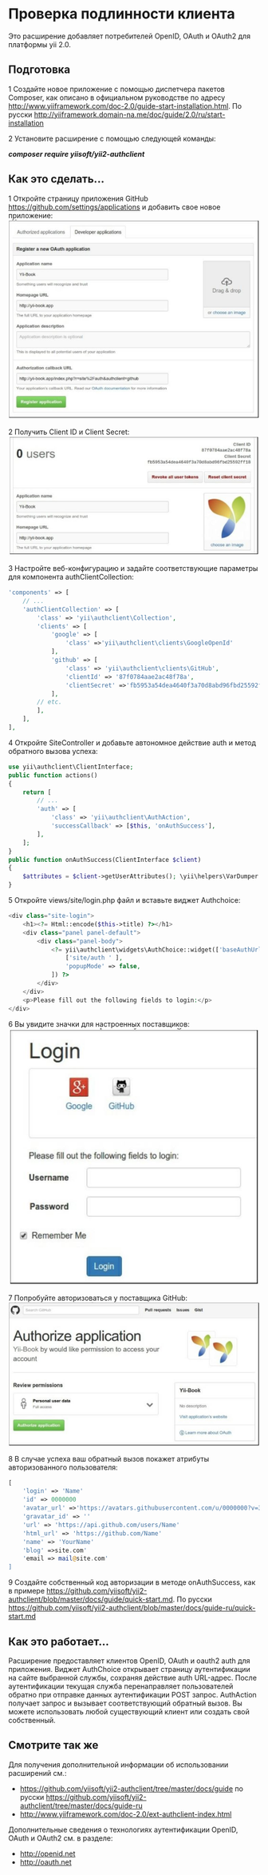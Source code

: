 Проверка подлинности клиента
===
Это расширение добавляет потребителей OpenID, OAuth и OAuth2 для платформы yii 2.0.

Подготовка 
---

1 Создайте новое приложение с помощью диспетчера пакетов Composer, как описано в официальном руководстве по адресу <http://www.yiiframework.com/doc-2.0/guide-start-installation.html>. По русски <http://yiiframework.domain-na.me/doc/guide/2.0/ru/start-installation>

2 Установите расширение с помощью следующей команды:

***composer require yiisoft/yii2-authclient***

Как это сделать...
---
1 Откройте страницу приложения GitHub https://github.com/settings/applications и добавить свое новое приложение:
![](img/271_1.jpg)

2 Получить Client ID и Client Secret:
![](img/272_1.jpg)

3 Настройте веб-конфигурацию и задайте соответствующие параметры для компонента authClientCollection:
```php
'components' => [
    // ...
    'authClientCollection' => [
        'class' => 'yii\authclient\Collection',
        'clients' => [
            'google' => [
                'class' =>'yii\authclient\clients\GoogleOpenId'
            ],
            'github' => [
                'class' => 'yii\authclient\clients\GitHub',
                'clientId' => '87f0784aae2ac48f78a',
                'clientSecret' =>'fb5953a54dea4640f3a70d8abd96fbd25592ff18',
            ],
        // etc.
        ],
    ],
],
```

4 Откройте SiteController и добавьте автономное действие auth и метод обратного вызова успеха:
```php
use yii\authclient\ClientInterface;
public function actions()
{
    return [
        // ...
        'auth' => [
            'class' => 'yii\authclient\AuthAction',
            'successCallback' => [$this, 'onAuthSuccess'],
        ],
    ];
}
public function onAuthSuccess(ClientInterface $client)
{
    $attributes = $client->getUserAttributes(); \yii\helpers\VarDumper::dump($attributes, 10, true); exit;
}
```

5 Откройте views/site/login.php файл и вставьте виджет Authchoice:
```php
<div class="site-login">
    <h1><?= Html::encode($this->title) ?></h1>
    <div class="panel panel-default">
        <div class="panel-body">
            <?= yii\authclient\widgets\AuthChoice::widget(['baseAuthUrl' =>
                ['site/auth ' ],
                'popupMode' => false,
            ]) ?>
        </div>
    </div>
    <p>Please fill out the following fields to login:</p>
</div>
```

6 Вы увидите значки для настроенных поставщиков:
![](img/273_1.jpg)

7 Попробуйте авторизоваться у поставщика GitHub:
![](img/274_1.jpg)

8 В случае успеха ваш обратный вызов покажет атрибуты авторизованного пользователя:
```php
[
    'login' => 'Name'
    'id' => 0000000
    'avatar_url' =>'https://avatars.githubusercontent.com/u/0000000?v=3'
    'gravatar_id' => ''
    'url' => 'https://api.github.com/users/Name'
    'html_url' => 'https://github.com/Name'
    'name' => 'YourName'
    'blog' =>site.com'
    'email => mail@site.com'
]
```

9 Создайте собственный код авторизации в методе onAuthSuccess, как в примере <https://github.com/yiisoft/yii2-authclient/blob/master/docs/guide/quick-start.md>.
По русски <https://github.com/yiisoft/yii2-authclient/blob/master/docs/guide-ru/quick-start.md> 

Как это работает...
---
Расширение предоставляет клиентов OpenID, OAuth и oauth2 auth для приложения.
Виджет AuthChoice открывает страницу аутентификации на сайте выбранной службы, сохраняя действие auth
URL-адрес. После аутентификации текущая служба перенаправляет пользователей обратно при отправке данных аутентификации 
POST запрос. AuthAction получает запрос и вызывает соответствующий обратный вызов.
Вы можете использовать любой существующий клиент или создать свой собственный.

Смотрите так же
---
Для получения дополнительной информации об использовании расширений см.:
* <https://github.com/yiisoft/yii2-authclient/tree/master/docs/guide>
по русски <https://github.com/yiisoft/yii2-authclient/tree/master/docs/guide-ru>
* <http://www.yiiframework.com/doc-2.0/ext-authclient-index.html>

 Дополнительные сведения о технологиях аутентификации OpenID, OAuth и OAuth2 см. в разделе:
* <http://openid.net>
* <http://oauth.net>
